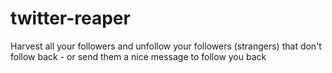 # twitter-reaper
Harvest all your followers and unfollow your followers (strangers) that don't follow back - or send them a nice message to follow you back
